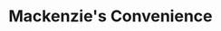---
title: "Mackenzie's Convenience"
url: /richmond-hill/mackenzies-convenience/
shop: convenience
---